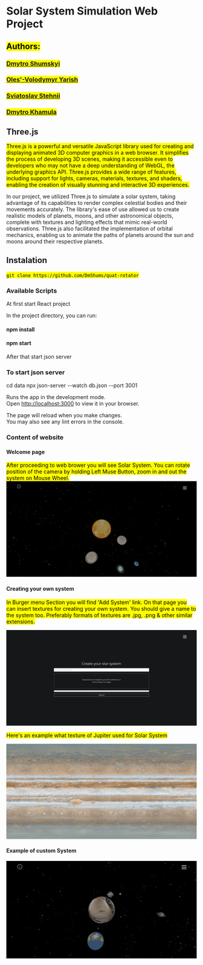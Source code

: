 # Solar System Simulation Web Project

## <mark>Authors:</mark>
### <mark>[Dmytro Shumskyi](https://github.com/DmShums)</mark>
### <mark>[Oles'-Volodymyr Yarish](https://github.com/ParubokMotorniy)</mark>
### <mark>[Sviatoslav Stehnii](https://github.com/sviatkohuet)</mark>
### <mark>[Dmytro Khamula](https://github.com/hamuladm)</mark>

## Three.js
<mark>Three.js is a powerful and versatile JavaScript library used for creating and displaying animated 3D computer graphics in a web browser. It simplifies the process of developing 3D scenes, making it accessible even to developers who may not have a deep understanding of WebGL, the underlying graphics API. Three.js provides a wide range of features, including support for lights, cameras, materials, textures, and shaders, enabling the creation of visually stunning and interactive 3D experiences.

In our project, we utilized Three.js to simulate a solar system, taking advantage of its capabilities to render complex celestial bodies and their movements accurately. The library's ease of use allowed us to create realistic models of planets, moons, and other astronomical objects, complete with textures and lighting effects that mimic real-world observations. Three.js also facilitated the implementation of orbital mechanics, enabling us to animate the paths of planets around the sun and moons around their respective planets.
</mark>


## Instalation

<mark>`git clone https://github.com/DmShums/quat-rotator`</mark>

### Available Scripts

At first start React project

In the project directory, you can run:
#### npm install
#### npm start

After that start json server

### To start json server
cd data
npx json-server --watch db.json --port 3001

Runs the app in the development mode.\
Open [http://localhost:3000](http://localhost:3000) to view it in your browser.

The page will reload when you make changes.\
You may also see any lint errors in the console.

### Content of website

#### Welcome page
<mark>After proceeding to web brower you will see Solar System. You can rotate position of the camera by holding Left Muse Button, zoom in and out the system on Mouse Wheel.</mark>
![Welcome Page](src/imgs/ss.jpg)

#### Creating your own system

<mark>In Burger menu Section you will find 'Add System' link. On that page you can insert textures for creating your own system. You should give a name to the system too. Preferably formats of textures are .jpg, .png & other similar extensions. </mark>

![Create your system Page](src/imgs/create_ss.jpg)

<mark>Here's an example what texture of Jupiter used for Solar System</mark>

![Jupiter](src/imgs/jupiter.jpg)

#### Example of custom System

![Custom System](src/imgs/custom_ss.jpg)